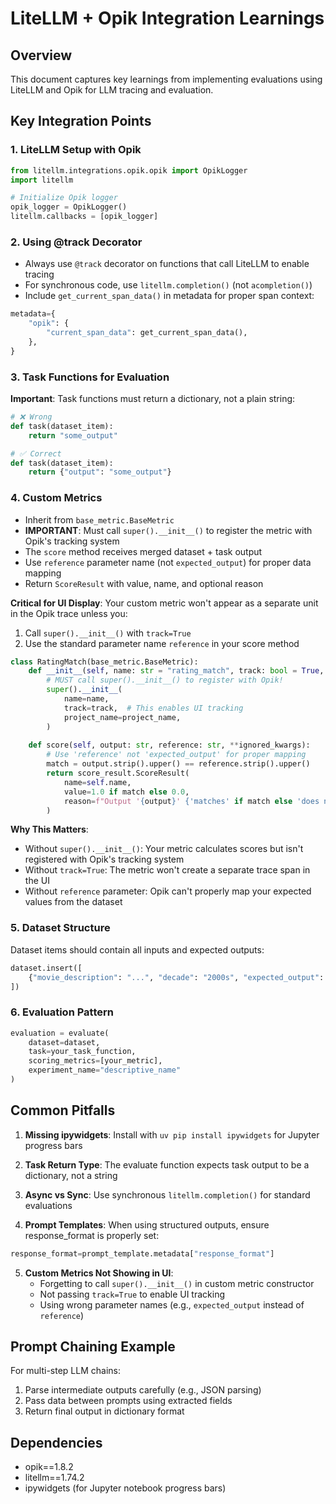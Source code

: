 # LiteLLM + Opik Integration Learnings

## Overview
This document captures key learnings from implementing evaluations using LiteLLM and Opik for LLM tracing and evaluation.

## Key Integration Points

### 1. LiteLLM Setup with Opik
```python
from litellm.integrations.opik.opik import OpikLogger
import litellm

# Initialize Opik logger
opik_logger = OpikLogger()
litellm.callbacks = [opik_logger]
```

### 2. Using @track Decorator
- Always use `@track` decorator on functions that call LiteLLM to enable tracing
- For synchronous code, use `litellm.completion()` (not `acompletion()`)
- Include `get_current_span_data()` in metadata for proper span context:
```python
metadata={
    "opik": {
        "current_span_data": get_current_span_data(),
    },
}
```

### 3. Task Functions for Evaluation
**Important**: Task functions must return a dictionary, not a plain string:
```python
# ❌ Wrong
def task(dataset_item):
    return "some_output"

# ✅ Correct
def task(dataset_item):
    return {"output": "some_output"}
```

### 4. Custom Metrics
- Inherit from `base_metric.BaseMetric`
- **IMPORTANT**: Must call `super().__init__()` to register the metric with Opik's tracking system
- The `score` method receives merged dataset + task output
- Use `reference` parameter name (not `expected_output`) for proper data mapping
- Return `ScoreResult` with value, name, and optional reason

**Critical for UI Display**: Your custom metric won't appear as a separate unit in the Opik trace unless you:
1. Call `super().__init__()` with `track=True`
2. Use the standard parameter name `reference` in your score method

```python
class RatingMatch(base_metric.BaseMetric):
    def __init__(self, name: str = "rating_match", track: bool = True, project_name: Optional[str] = None):
        # MUST call super().__init__() to register with Opik!
        super().__init__(
            name=name,
            track=track,  # This enables UI tracking
            project_name=project_name,
        )
    
    def score(self, output: str, reference: str, **ignored_kwargs):
        # Use 'reference' not 'expected_output' for proper mapping
        match = output.strip().upper() == reference.strip().upper()
        return score_result.ScoreResult(
            name=self.name,
            value=1.0 if match else 0.0,
            reason=f"Output '{output}' {'matches' if match else 'does not match'} expected '{reference}'"
        )
```

**Why This Matters**:
- Without `super().__init__()`: Your metric calculates scores but isn't registered with Opik's tracking system
- Without `track=True`: The metric won't create a separate trace span in the UI
- Without `reference` parameter: Opik can't properly map your expected values from the dataset

### 5. Dataset Structure
Dataset items should contain all inputs and expected outputs:
```python
dataset.insert([
    {"movie_description": "...", "decade": "2000s", "expected_output": "G"},
])
```

### 6. Evaluation Pattern
```python
evaluation = evaluate(
    dataset=dataset,
    task=your_task_function,
    scoring_metrics=[your_metric],
    experiment_name="descriptive_name"
)
```

## Common Pitfalls

1. **Missing ipywidgets**: Install with `uv pip install ipywidgets` for Jupyter progress bars

2. **Task Return Type**: The evaluate function expects task output to be a dictionary, not a string

3. **Async vs Sync**: Use synchronous `litellm.completion()` for standard evaluations

4. **Prompt Templates**: When using structured outputs, ensure response_format is properly set:
```python
response_format=prompt_template.metadata["response_format"]
```

5. **Custom Metrics Not Showing in UI**: 
   - Forgetting to call `super().__init__()` in custom metric constructor
   - Not passing `track=True` to enable UI tracking
   - Using wrong parameter names (e.g., `expected_output` instead of `reference`)

## Prompt Chaining Example
For multi-step LLM chains:
1. Parse intermediate outputs carefully (e.g., JSON parsing)
2. Pass data between prompts using extracted fields
3. Return final output in dictionary format

## Dependencies
- opik==1.8.2
- litellm==1.74.2
- ipywidgets (for Jupyter notebook progress bars)